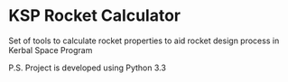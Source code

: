 KSP Rocket Calculator
=====================

Set of tools to calculate rocket properties to aid rocket design process in Kerbal Space Program

P.S.
Project is developed using Python 3.3
